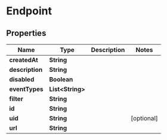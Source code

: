 

# Endpoint


## Properties

Name | Type | Description | Notes
------------ | ------------- | ------------- | -------------
**createdAt** | **String** |  | 
**description** | **String** |  | 
**disabled** | **Boolean** |  | 
**eventTypes** | **List&lt;String&gt;** |  | 
**filter** | **String** |  | 
**id** | **String** |  | 
**uid** | **String** |  |  [optional]
**url** | **String** |  | 



